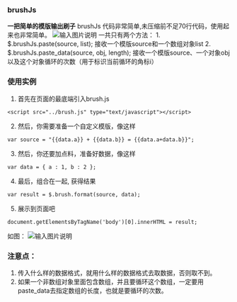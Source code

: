 ### brushJs 
**一把简单的模版输出刷子** 
brushJs 代码非常简单,未压缩前不足70行代码，使用起来也非常简单。
![输入图片说明](http://git.oschina.net/uploads/images/2016/1028/103039_3e267767_134294.png "在这里输入图片标题")
一共只有两个方法：
    1. $.brushJs.paste(source, list);
       接收一个模版source和一个数组对象list
    2. $.brushJs.paste_data(source, obj, length);
       接收一个模版source、一个对象obj以及这个对象循环的次数（用于标识当前循环的角标i）

### 使用实例
1. 首先在页面的最底端引入brush.js
```
<script src="../brush.js" type="text/javascript"></script>
```
2. 然后，你需要准备一个自定义模版，像这样
```
var source = "{{data.a}} + {{data.b}} = {{data.a+data.b}}";
```
3. 然后，你还要加点料，准备好数据，像这样
```
var data = { a : 1, b : 2 };
```
4. 最后，组合在一起, 获得结果
```
var result = $.brush.format(source, data);
```
5. 展示到页面吧
```
document.getElementsByTagName('body')[0].innerHTML = result;
```
如图：
![输入图片说明](http://git.oschina.net/uploads/images/2016/1028/101636_999c1f67_134294.png "输出模版实例")

### 注意点：
1. 传入什么样的数据格式，就用什么样的数据格式去取数据，否则取不到。
2. 如果一个非数组对象里面包含数组，并且要循环这个数组，一定要用paste_data去指定数组的长度，也就是要循环的次数。